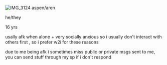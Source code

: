 ![IMG_3124](https://github.com/user-attachments/assets/b376f214-38a6-4195-bdd8-04e11180f5e1)
aspen/aren

he/they

16 yrs

usally afk when alone + very socially anxious so i usually don't interact with others first , so i prefer w2i for these reasons

due to me being afk i sometimes miss public or private msgs sent to me, you can send stuff through my sp if i don't respond
